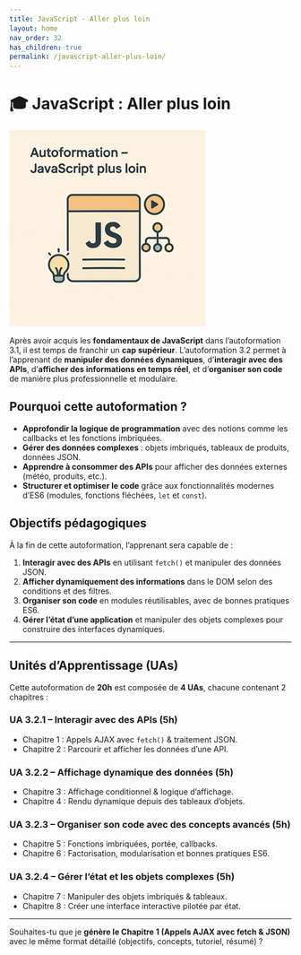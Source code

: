 ```yaml
---
title: JavaScript - Aller plus loin
layout: home
nav_order: 32
has_children: true
permalink: /javascript-aller-plus-loin/
---
```


# 🎓 JavaScript : Aller plus loin


![JavaScript : Aller plus loin](../assets/images/3.2.javascript-plus-loin-350.png)


Après avoir acquis les **fondamentaux de JavaScript** dans l’autoformation 3.1, il est temps de franchir un **cap supérieur**. L’autoformation 3.2 permet à l’apprenant de **manipuler des données dynamiques**, d’**interagir avec des APIs**, d’**afficher des informations en temps réel**, et d’**organiser son code** de manière plus professionnelle et modulaire.

## **Pourquoi cette autoformation ?**

* **Approfondir la logique de programmation** avec des notions comme les callbacks et les fonctions imbriquées.
* **Gérer des données complexes** : objets imbriqués, tableaux de produits, données JSON.
* **Apprendre à consommer des APIs** pour afficher des données externes (météo, produits, etc.).
* **Structurer et optimiser le code** grâce aux fonctionnalités modernes d’ES6 (modules, fonctions fléchées, `let` et `const`).

## **Objectifs pédagogiques**

À la fin de cette autoformation, l’apprenant sera capable de :

1. **Interagir avec des APIs** en utilisant `fetch()` et manipuler des données JSON.
2. **Afficher dynamiquement des informations** dans le DOM selon des conditions et des filtres.
3. **Organiser son code** en modules réutilisables, avec de bonnes pratiques ES6.
4. **Gérer l’état d’une application** et manipuler des objets complexes pour construire des interfaces dynamiques.

---

## **Unités d’Apprentissage (UAs)**

Cette autoformation de **20h** est composée de **4 UAs**, chacune contenant 2 chapitres :

### **UA 3.2.1 – Interagir avec des APIs (5h)**

* Chapitre 1 : Appels AJAX avec `fetch()` & traitement JSON.
* Chapitre 2 : Parcourir et afficher les données d’une API.

### **UA 3.2.2 – Affichage dynamique des données (5h)**

* Chapitre 3 : Affichage conditionnel & logique d’affichage.
* Chapitre 4 : Rendu dynamique depuis des tableaux d’objets.

### **UA 3.2.3 – Organiser son code avec des concepts avancés (5h)**

* Chapitre 5 : Fonctions imbriquées, portée, callbacks.
* Chapitre 6 : Factorisation, modularisation et bonnes pratiques ES6.

### **UA 3.2.4 – Gérer l’état et les objets complexes (5h)**

* Chapitre 7 : Manipuler des objets imbriqués & tableaux.
* Chapitre 8 : Créer une interface interactive pilotée par état.

---

Souhaites-tu que je **génère le Chapitre 1 (Appels AJAX avec fetch & JSON)** avec le même format détaillé (objectifs, concepts, tutoriel, résumé) ?

